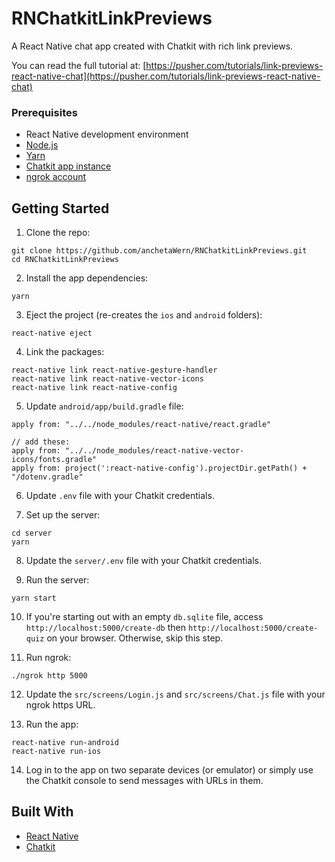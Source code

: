 # RNChatkitLinkPreviews
A React Native chat app created with Chatkit with rich link previews.

You can read the full tutorial at: [https://pusher.com/tutorials/link-previews-react-native-chat](https://pusher.com/tutorials/link-previews-react-native-chat)

### Prerequisites

- React Native development environment
- [Node.js](https://nodejs.org/en/)
- [Yarn](https://yarnpkg.com/en/)
- [Chatkit app instance](https://pusher.com/chatkit)
- [ngrok account](https://ngrok.com/)

## Getting Started

1. Clone the repo:

```
git clone https://github.com/anchetaWern/RNChatkitLinkPreviews.git
cd RNChatkitLinkPreviews
```


2. Install the app dependencies:

```
yarn
```

3. Eject the project (re-creates the `ios` and `android` folders):

```
react-native eject
```

4. Link the packages:

```
react-native link react-native-gesture-handler
react-native link react-native-vector-icons
react-native link react-native-config
```

5. Update `android/app/build.gradle` file:

```
apply from: "../../node_modules/react-native/react.gradle"

// add these:
apply from: "../../node_modules/react-native-vector-icons/fonts.gradle"
apply from: project(':react-native-config').projectDir.getPath() + "/dotenv.gradle"
```

6. Update `.env` file with your Chatkit credentials.

7. Set up the server:

```
cd server
yarn
```

8. Update the `server/.env` file with your Chatkit credentials.

9. Run the server:

```
yarn start
```

10. If you're starting out with an empty `db.sqlite` file, access `http://localhost:5000/create-db` then `http://localhost:5000/create-quiz` on your browser. Otherwise, skip this step.

11. Run ngrok:

```
./ngrok http 5000
```

12. Update the `src/screens/Login.js` and `src/screens/Chat.js` file with your ngrok https URL.

13. Run the app:

```
react-native run-android
react-native run-ios
```

14. Log in to the app on two separate devices (or emulator) or simply use the Chatkit console to send messages with URLs in them.


## Built With

* [React Native](http://facebook.github.io/react-native/)
* [Chatkit](https://pusher.com/chatkit)

